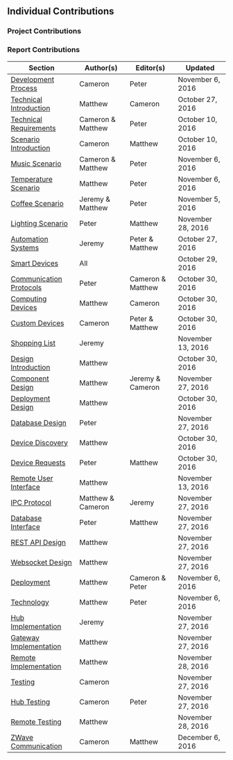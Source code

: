 ## Individual Contributions

### Project Contributions

### Report Contributions

| Section                                              | Author(s)         | Editor(s)         | Updated           |
| --------------------------------------------------   | ----------------- | --------------    | ----------------  |
| [Development Process](#section-dev-process)          | Cameron           | Peter             | November 6, 2016  |
| [Technical Introduction](#section-back-intro)        | Matthew           | Cameron           | October 27, 2016  |
| [Technical Requirements](#section-reqs)              | Cameron & Matthew | Peter             | October 10, 2016  |
| [Scenario Introduction](#section-sc)                 | Cameron           | Matthew           | October 10, 2016  |
| [Music Scenario](#section-sc-music)                  | Cameron & Matthew | Peter             | November 6, 2016  |
| [Temperature Scenario](#section-sc-temp)             | Matthew           | Peter             | November 6, 2016  |
| [Coffee Scenario](#section-sc-coffee)                | Jeremy & Matthew  | Peter             | November 5, 2016  |
| [Lighting Scenario](#section-sc-light)               | Peter             | Matthew           | November 28, 2016 |
| [Automation Systems](#section-rs-sys)                | Jeremy            | Peter & Matthew   | October 27, 2016  |
| [Smart Devices](#section-rs-dev)                     | All               |                   | October 29, 2016  |
| [Communication Protocols](#section-rs-comm)          | Peter             | Cameron & Matthew | October 30, 2016  |
| [Computing Devices](#section-rs-compute)             | Matthew           | Cameron           | October 30, 2016  |
| [Custom Devices](#section-rs-custom)                 | Cameron           | Peter & Matthew   | October 30, 2016  |
| [Shopping List](#section-rs-purchases)               | Jeremy            |                   | November 13, 2016 |
| [Design Introduction](#section-design-intro)         | Matthew           |                   | October 30, 2016  |
| [Component Design](#section-design-components)       | Matthew           | Jeremy & Cameron  | November 27, 2016 |
| [Deployment Design](#section-design-deploy)          | Matthew           |                   | October 30, 2016  |
| [Database Design](#section-design-db)                | Peter             |                   | November 27, 2016 |
| [Device Discovery](#section-design-discovery)        | Matthew           |                   | October 30, 2016  |
| [Device Requests](#section-design-reqs)              | Peter             | Matthew           | October 30, 2016  |
| [Remote User Interface](#section-design-ui)          | Matthew           |                   | November 13, 2016 |
| [IPC Protocol](#section-design-api-ipc)              | Matthew & Cameron | Jeremy            | November 27, 2016 |
| [Database Interface](#section-design-api-db)         | Peter             | Matthew           | November 27, 2016 |
| [REST API Design](#section-design-api-rest)          | Matthew           |                   | November 27, 2016 |
| [Websocket Design](#section-design-api-ws)           | Matthew           |                   | November 27, 2016 |
| [Deployment](#section-dev-deploy)                    | Matthew           | Cameron & Peter   | November 6, 2016  |
| [Technology](#section-dev-tech)                      | Matthew           | Peter             | November 6, 2016  |
| [Hub Implementation](#section-dev-hub)               | Jeremy            |                   | November 27, 2016 |
| [Gateway Implementation](#section-dev-gateway)       | Matthew           |                   | November 27, 2016 |
| [Remote Implementation](#section-dev-remote)         | Matthew           |                   | November 28, 2016 |
| [Testing](#section-testing)                          | Cameron           |                   | November 27, 2016 |
| [Hub Testing](#section-test-hub)                     | Cameron           | Peter             | November 27, 2016 |
| [Remote Testing](#section-test-remote)               | Matthew           |                   | November 28, 2016 |
| [ZWave Communication](#section-zwave-implementation) | Cameron           | Matthew           | December 6, 2016  |

